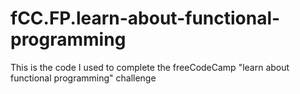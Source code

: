 # fCC.FP.learn-about-functional-programming
This is the code I used to complete the freeCodeCamp "learn about functional programming" challenge
